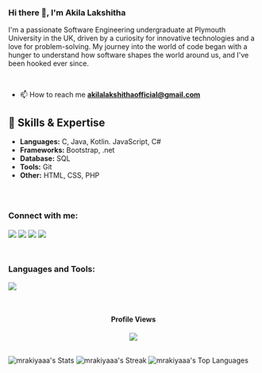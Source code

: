 
### Hi there 👋, I'm Akila Lakshitha

I'm a passionate Software Engineering undergraduate at Plymouth University in the UK, driven by a curiosity for innovative technologies and a love for problem-solving. My journey into the world of code began with a hunger to understand how software shapes the world around us, and I've been hooked ever since.

<br>

- 📫 How to reach me **akilalakshithaofficial@gmail.com**

## 🚀 Skills & Expertise

- **Languages:** C, Java, Kotlin. JavaScript, C#
- **Frameworks:** Bootstrap, .net
- **Database:** SQL
- **Tools:** Git
- **Other:** HTML, CSS, PHP


###
<br>
<h3 align="left">Connect with me:</h3>

<p align="start">
<a href="#"><img align="center" src="https://skillicons.dev/icons?i=twitter"/></a>
<a href="https://www.linkedin.com/in/akila-lakshitha-931b19286?utm_source=share&utm_campaign=share_via&utm_content=profile&utm_medium=ios_app"><img align="center" src="https://skillicons.dev/icons?i=linkedin"/></a>
<!-- <a href="https://stackoverflow.com/users/21904910/dizzpy"><img align="center" src="https://skillicons.dev/icons?i=stackoverflow"/></a> -->
<a href="https://www.instagram.com/mr.akiyaa_?igsh=c215cHN4Z3N0aHRh&utm_source=qr" target="blank"><img align="center" src="https://skillicons.dev/icons?i=instagram"/></a>
<a href="#" target="blank"><img align="center" src="https://skillicons.dev/icons?i=discord"/></a>
</p>

<br>

<h3 align="left">Languages and Tools:</h3>
<p align="start">
  <a href="https://skillicons.dev">
    <img src="https://skillicons.dev/icons?i=c,cs,html,css,js,dotnet,java,mysql,bootstrap,vscode,visualstudio,git,github,selenium,notion,figma,discord,ps,ai" />
  </a>
</p>

<br>

<div align="center">
  <h4>Profile Views</h4>
  <img src="https://profile-counter.glitch.me/mrakiyaaa/count.svg?"  />
</div>

<br>



![mrakiyaaa's Stats](https://github-readme-stats.vercel.app/api?username=mrakiyaaa&theme=tokyonight&show_icons=true&hide_border=true&count_private=true)
![mrakiyaaa's Streak](https://github-readme-streak-stats.herokuapp.com/?user=mrakiyaaa&theme=tokyonight&hide_border=true)
![mrakiyaaa's Top Languages](https://github-readme-stats.vercel.app/api/top-langs/?username=mrakiyaaa&theme=tokyonight&show_icons=true&hide_border=true&layout=compact)

